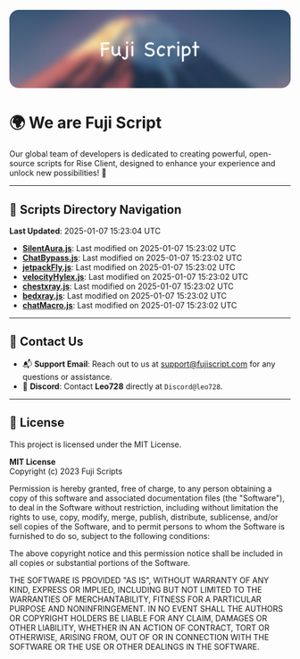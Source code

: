 ![Banner](.github/b.webp)

# 🌍 **We are Fuji Script**

Our global team of developers is dedicated to creating powerful, open-source scripts for Rise Client, designed to enhance your experience and unlock new possibilities! 🌟

---
<!-- SCRIPTS_NAVIGATION_START -->
## 📂 **Scripts Directory Navigation**

**Last Updated**: 2025-01-07 15:23:04 UTC

- **[SilentAura.js](scripts/SilentAura.js)**: Last modified on 2025-01-07 15:23:02 UTC
- **[ChatBypass.js](scripts/ChatBypass.js)**: Last modified on 2025-01-07 15:23:02 UTC
- **[jetpackFly.js](scripts/jetpackFly.js)**: Last modified on 2025-01-07 15:23:02 UTC
- **[velocityHylex.js](scripts/velocityHylex.js)**: Last modified on 2025-01-07 15:23:02 UTC
- **[chestxray.js](scripts/chestxray.js)**: Last modified on 2025-01-07 15:23:02 UTC
- **[bedxray.js](scripts/bedxray.js)**: Last modified on 2025-01-07 15:23:02 UTC
- **[chatMacro.js](scripts/chatMacro.js)**: Last modified on 2025-01-07 15:23:02 UTC

<!-- SCRIPTS_NAVIGATION_END -->

---

## 💬 **Contact Us**  
- 📬 **Support Email**: Reach out to us at [support@fujiscript.com](mailto:support@fujiscript.com) for any questions or assistance.  
- 💬 **Discord**: Contact **Leo728** directly at `Discord@leo728`.

---

## 📜 **License**

This project is licensed under the MIT License.  

**MIT License**  
Copyright (c) 2023 Fuji Scripts  

Permission is hereby granted, free of charge, to any person obtaining a copy of this software and associated documentation files (the "Software"), to deal in the Software without restriction, including without limitation the rights to use, copy, modify, merge, publish, distribute, sublicense, and/or sell copies of the Software, and to permit persons to whom the Software is furnished to do so, subject to the following conditions:  

The above copyright notice and this permission notice shall be included in all copies or substantial portions of the Software.  

THE SOFTWARE IS PROVIDED "AS IS", WITHOUT WARRANTY OF ANY KIND, EXPRESS OR IMPLIED, INCLUDING BUT NOT LIMITED TO THE WARRANTIES OF MERCHANTABILITY, FITNESS FOR A PARTICULAR PURPOSE AND NONINFRINGEMENT. IN NO EVENT SHALL THE AUTHORS OR COPYRIGHT HOLDERS BE LIABLE FOR ANY CLAIM, DAMAGES OR OTHER LIABILITY, WHETHER IN AN ACTION OF CONTRACT, TORT OR OTHERWISE, ARISING FROM, OUT OF OR IN CONNECTION WITH THE SOFTWARE OR THE USE OR OTHER DEALINGS IN THE SOFTWARE.  
